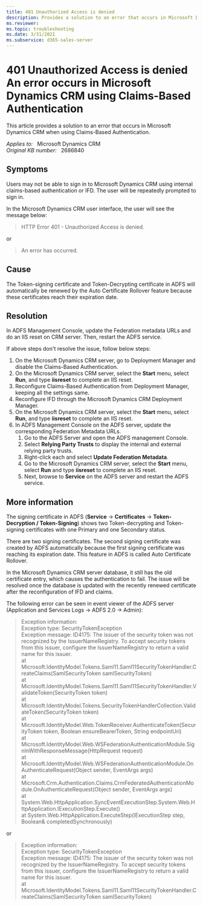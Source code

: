 ```yaml
---
title: 401 Unauthorized Access is denied
description: Provides a solution to an error that occurs in Microsoft Dynamics CRM when using Claims-Based Authentication.
ms.reviewer: 
ms.topic: troubleshooting
ms.date: 3/31/2021
ms.subservice: d365-sales-server
---
```

# 401 Unauthorized Access is denied An error occurs in Microsoft Dynamics CRM using Claims-Based Authentication

This article provides a solution to an error that occurs in Microsoft Dynamics CRM when using Claims-Based Authentication.

_Applies to:_ &nbsp; Microsoft Dynamics CRM  
_Original KB number:_ &nbsp; 2686840

## Symptoms

Users may not be able to sign in to Microsoft Dynamics CRM using internal claims-based authentication or IFD. The user will be repeatedly prompted to sign in.

In the Microsoft Dynamics CRM user interface, the user will see the message below:

> HTTP Error 401 - Unauthorized Access is denied.

or

> An error has occurred.

## Cause

The Token-signing certificate and Token-Decrypting certificate in ADFS will automatically be renewed by the Auto Certificate Rollover feature because these certificates reach their expiration date.

## Resolution

In ADFS Management Console, update the Federation metadata URLs and do an IIS reset on CRM server. Then, restart the ADFS service.

If  above steps don't resolve the issue, follow below steps:

1. On the Microsoft Dynamics CRM server, go to Deployment Manager and disable the Claims-Based Authentication.
2. On the Microsoft Dynamics CRM server, select the **Start** menu, select **Run**, and type **iisreset** to complete an IIS reset.
3. Reconfigure Claims-Based Authentication from Deployment Manager, keeping all the settings same.
4. Reconfigure IFD through the Microsoft Dynamics CRM Deployment Manager.
5. On the Microsoft Dynamics CRM server, select the **Start** menu, select **Run**, and type **iisreset** to complete an IIS reset.
6. In ADFS Management Console on the ADFS server, update the corresponding Federation Metadata URLs.
    1. Go to the ADFS Server and open the ADFS management Console.
    1. Select **Relying Party Trusts** to display the internal and external relying party trusts.
    1. Right-click each and select **Update Federation Metadata**.
    1. Go to the Microsoft Dynamics CRM server, select the **Start** menu, select **Run** and type **iisreset** to complete an IIS reset.
    1. Next, browse to **Service** on the ADFS server and restart the ADFS service.

## More information

The signing certificate in ADFS (**Service** -> **Certificates** -> **Token-Decryption / Token-Signing**) shows two Token-decrypting and Token-signing certificates with one Primary and one Secondary status.

There are two signing certificates. The second signing certificate was created by ADFS automatically because the first signing certificate was reaching its expiration date. This feature in ADFS is called Auto Certificate Rollover.

In the Microsoft Dynamics CRM server database, it still has the old certificate entry, which causes the authentication to fail. The issue will be resolved once the database is updated with the recently renewed certificate after the reconfiguration of IFD and claims.

The following error can be seen in event viewer of the ADFS server (Application and Services Logs -> ADFS 2.0 -> Admin):

> Exception information:  
Exception type: SecurityTokenException  
Exception message: ID4175: The issuer of the security token was not recognized by the IssuerNameRegistry. To accept security tokens from this issuer, configure the IssuerNameRegistry to return a valid name for this issuer.  
at Microsoft.IdentityModel.Tokens.Saml11.Saml11SecurityTokenHandler.CreateClaims(SamlSecurityToken samlSecurityToken)  
at Microsoft.IdentityModel.Tokens.Saml11.Saml11SecurityTokenHandler.ValidateToken(SecurityToken token)  
at Microsoft.IdentityModel.Tokens.SecurityTokenHandlerCollection.ValidateToken(SecurityToken token)  
at Microsoft.IdentityModel.Web.TokenReceiver.AuthenticateToken(SecurityToken token, Boolean ensureBearerToken, String endpointUri)  
at Microsoft.IdentityModel.Web.WSFederationAuthenticationModule.SignInWithResponseMessage(HttpRequest request)  
at Microsoft.IdentityModel.Web.WSFederationAuthenticationModule.OnAuthenticateRequest(Object sender, EventArgs args)  
at Microsoft.Crm.Authentication.Claims.CrmFederatedAuthenticationModule.OnAuthenticateRequest(Object sender, EventArgs args)  
at System.Web.HttpApplication.SyncEventExecutionStep.System.Web.HttpApplication.IExecutionStep.Execute()  
at System.Web.HttpApplication.ExecuteStep(IExecutionStep step, Boolean& completedSynchronously)

or

> Exception information:  
Exception type: SecurityTokenException  
Exception message: ID4175: The issuer of the security token was not recognized by the IssuerNameRegistry. To accept security tokens from this issuer, configure the IssuerNameRegistry to return a valid name for this issuer.  
at Microsoft.IdentityModel.Tokens.Saml11.Saml11SecurityTokenHandler.CreateClaims(SamlSecurityToken samlSecurityToken)  
